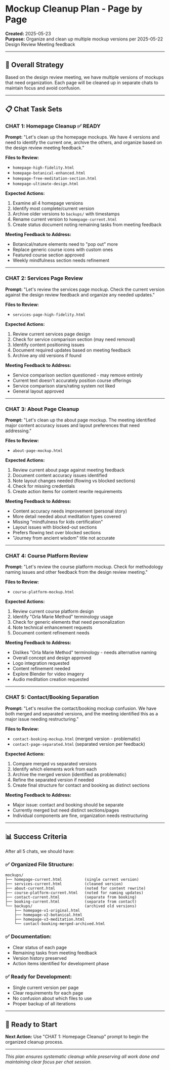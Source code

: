 # Mockup Cleanup Plan - Page by Page

**Created:** 2025-05-23  
**Purpose:** Organize and clean up multiple mockup versions per 2025-05-22 Design Review Meeting feedback

---

## 🎯 Overall Strategy

Based on the design review meeting, we have multiple versions of mockups that need organization. Each page will be cleaned up in separate chats to maintain focus and avoid confusion.

---

## 📋 Chat Task Sets

### **CHAT 1: Homepage Cleanup** ✅ READY
**Prompt:** "Let's clean up the homepage mockups. We have 4 versions and need to identify the current one, archive the others, and organize based on the design review meeting feedback."

**Files to Review:**
- `homepage-high-fidelity.html`
- `homepage-botanical-enhanced.html` 
- `homepage-free-meditation-section.html`
- `homepage-ultimate-design.html`

**Expected Actions:**
1. Examine all 4 homepage versions
2. Identify most complete/current version
3. Archive older versions to `backups/` with timestamps
4. Rename current version to `homepage-current.html`
5. Create status document noting remaining tasks from meeting feedback

**Meeting Feedback to Address:**
- Botanical/nature elements need to "pop out" more
- Replace generic course icons with custom ones
- Featured course section approved
- Weekly mindfulness section needs refinement

---

### **CHAT 2: Services Page Review**
**Prompt:** "Let's review the services page mockup. Check the current version against the design review feedback and organize any needed updates."

**Files to Review:**
- `services-page-high-fidelity.html`

**Expected Actions:**
1. Review current services page design
2. Check for service comparison section (may need removal)
3. Identify content positioning issues
4. Document required updates based on meeting feedback
5. Archive any old versions if found

**Meeting Feedback to Address:**
- Service comparison section questioned - may remove entirely
- Current text doesn't accurately position course offerings
- Service comparison stars/rating system not liked
- General layout approved

---

### **CHAT 3: About Page Cleanup**
**Prompt:** "Let's clean up the about page mockup. The meeting identified major content accuracy issues and layout preferences that need addressing."

**Files to Review:**
- `about-page-mockup.html`

**Expected Actions:**
1. Review current about page against meeting feedback
2. Document content accuracy issues identified
3. Note layout changes needed (flowing vs blocked sections)
4. Check for missing credentials
5. Create action items for content rewrite requirements

**Meeting Feedback to Address:**
- Content accuracy needs improvement (personal story)
- More detail needed about meditation types covered
- Missing "mindfulness for kids certification"
- Layout issues with blocked-out sections
- Prefers flowing text over blocked sections
- "Journey from ancient wisdom" title not accurate

---

### **CHAT 4: Course Platform Review**
**Prompt:** "Let's review the course platform mockup. Check for methodology naming issues and other feedback from the design review meeting."

**Files to Review:**
- `course-platform-mockup.html`

**Expected Actions:**
1. Review current course platform design
2. Identify "Orla Marie Method" terminology usage
3. Check for generic elements that need personalization
4. Note technical enhancement requests
5. Document content refinement needs

**Meeting Feedback to Address:**
- Dislikes "Orla Marie Method" terminology - needs alternative naming
- Overall concept and design approved
- Logo integration requested
- Content refinement needed
- Explore Blender for video imagery
- Audio meditation creation requested

---

### **CHAT 5: Contact/Booking Separation**
**Prompt:** "Let's resolve the contact/booking mockup confusion. We have both merged and separated versions, and the meeting identified this as a major issue needing restructuring."

**Files to Review:**
- `contact-booking-mockup.html` (merged version - problematic)
- `contact-page-separated.html` (separated version per feedback)

**Expected Actions:**
1. Compare merged vs separated versions
2. Identify which elements work from each
3. Archive the merged version (identified as problematic)
4. Refine the separated version if needed
5. Create final structure for contact and booking as distinct sections

**Meeting Feedback to Address:**
- Major issue: contact and booking should be separate
- Currently merged but need distinct sections/pages
- Individual components are fine, organization needs restructuring

---

## 📊 Success Criteria

After all 5 chats, we should have:

### ✅ **Organized File Structure:**
```
mockups/
├── homepage-current.html          (single current version)
├── services-current.html          (cleaned version)
├── about-current.html             (noted for content rewrite)
├── course-platform-current.html   (noted for naming updates)
├── contact-current.html           (separate from booking)
├── booking-current.html           (separate from contact)
└── backups/                       (archived old versions)
    ├── homepage-v1-original.html
    ├── homepage-v2-botanical.html
    ├── homepage-v3-meditation.html
    └── contact-booking-merged-archived.html
```

### ✅ **Documentation:**
- Clear status of each page
- Remaining tasks from meeting feedback
- Version history preserved
- Action items identified for development phase

### ✅ **Ready for Development:**
- Single current version per page
- Clear requirements for each page
- No confusion about which files to use
- Proper backup of all iterations

---

## 🚀 Ready to Start

**Next Action:** Use "CHAT 1: Homepage Cleanup" prompt to begin the organized cleanup process.

---

*This plan ensures systematic cleanup while preserving all work done and maintaining clear focus per chat session.*